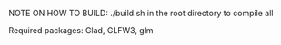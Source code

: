 NOTE ON HOW TO BUILD: ./build.sh in the root directory to compile all

Required packages: Glad, GLFW3, glm 
